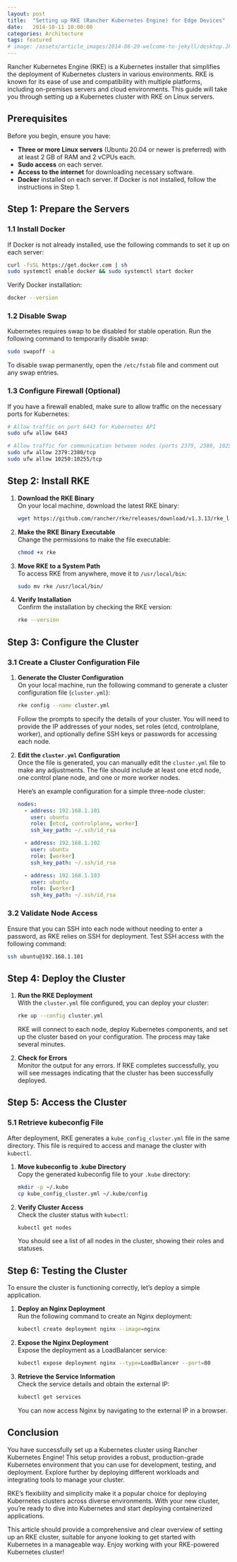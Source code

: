 ```yaml
---
layout: post
title:  "Setting up RKE (Rancher Kubernetes Engine) for Edge Devices"
date:   2014-10-11 10:00:00
categories: Architecture
tags: featured
# image: /assets/article_images/2014-08-29-welcome-to-jekyll/desktop.JPG
---
```

Rancher Kubernetes Engine (RKE) is a Kubernetes installer that simplifies the deployment of Kubernetes clusters in various environments. RKE is known for its ease of use and compatibility with multiple platforms, including on-premises servers and cloud environments. This guide will take you through setting up a Kubernetes cluster with RKE on Linux servers.

## Prerequisites

Before you begin, ensure you have:

- **Three or more Linux servers** (Ubuntu 20.04 or newer is preferred) with at least 2 GB of RAM and 2 vCPUs each.
- **Sudo access** on each server.
- **Access to the internet** for downloading necessary software.
- **Docker** installed on each server. If Docker is not installed, follow the instructions in Step 1.

## Step 1: Prepare the Servers

### 1.1 Install Docker

If Docker is not already installed, use the following commands to set it up on each server:

```bash
curl -fsSL https://get.docker.com | sh
sudo systemctl enable docker && sudo systemctl start docker
```

Verify Docker installation:

```bash
docker --version
```

### 1.2 Disable Swap

Kubernetes requires swap to be disabled for stable operation. Run the following command to temporarily disable swap:

```bash
sudo swapoff -a
```

To disable swap permanently, open the `/etc/fstab` file and comment out any swap entries.

### 1.3 Configure Firewall (Optional)

If you have a firewall enabled, make sure to allow traffic on the necessary ports for Kubernetes:

```bash
# Allow traffic on port 6443 for Kubernetes API
sudo ufw allow 6443

# Allow traffic for communication between nodes (ports 2379, 2380, 10250, 10255, etc.)
sudo ufw allow 2379:2380/tcp
sudo ufw allow 10250:10255/tcp
```

## Step 2: Install RKE

1. **Download the RKE Binary**  
   On your local machine, download the latest RKE binary:

   ```bash
   wget https://github.com/rancher/rke/releases/download/v1.3.13/rke_linux-amd64 -O rke
   ```

2. **Make the RKE Binary Executable**  
   Change the permissions to make the file executable:

   ```bash
   chmod +x rke
   ```

3. **Move RKE to a System Path**  
   To access RKE from anywhere, move it to `/usr/local/bin`:

   ```bash
   sudo mv rke /usr/local/bin/
   ```

4. **Verify Installation**  
   Confirm the installation by checking the RKE version:

   ```bash
   rke --version
   ```

## Step 3: Configure the Cluster

### 3.1 Create a Cluster Configuration File

1. **Generate the Cluster Configuration**  
   On your local machine, run the following command to generate a cluster configuration file (`cluster.yml`):

   ```bash
   rke config --name cluster.yml
   ```

   Follow the prompts to specify the details of your cluster. You will need to provide the IP addresses of your nodes, set roles (etcd, controlplane, worker), and optionally define SSH keys or passwords for accessing each node.

2. **Edit the `cluster.yml` Configuration**  
   Once the file is generated, you can manually edit the `cluster.yml` file to make any adjustments. The file should include at least one etcd node, one control plane node, and one or more worker nodes.

   Here’s an example configuration for a simple three-node cluster:

   ```yaml
   nodes:
     - address: 192.168.1.101
       user: ubuntu
       role: [etcd, controlplane, worker]
       ssh_key_path: ~/.ssh/id_rsa

     - address: 192.168.1.102
       user: ubuntu
       role: [worker]
       ssh_key_path: ~/.ssh/id_rsa

     - address: 192.168.1.103
       user: ubuntu
       role: [worker]
       ssh_key_path: ~/.ssh/id_rsa
   ```

### 3.2 Validate Node Access

Ensure that you can SSH into each node without needing to enter a password, as RKE relies on SSH for deployment. Test SSH access with the following command:

```bash
ssh ubuntu@192.168.1.101
```

## Step 4: Deploy the Cluster

1. **Run the RKE Deployment**  
   With the `cluster.yml` file configured, you can deploy your cluster:

   ```bash
   rke up --config cluster.yml
   ```

   RKE will connect to each node, deploy Kubernetes components, and set up the cluster based on your configuration. The process may take several minutes.

2. **Check for Errors**  
   Monitor the output for any errors. If RKE completes successfully, you will see messages indicating that the cluster has been successfully deployed.

## Step 5: Access the Cluster

### 5.1 Retrieve kubeconfig File

After deployment, RKE generates a `kube_config_cluster.yml` file in the same directory. This file is required to access and manage the cluster with `kubectl`.

1. **Move kubeconfig to .kube Directory**  
   Copy the generated kubeconfig file to your `.kube` directory:

   ```bash
   mkdir -p ~/.kube
   cp kube_config_cluster.yml ~/.kube/config
   ```

2. **Verify Cluster Access**  
   Check the cluster status with `kubectl`:

   ```bash
   kubectl get nodes
   ```

   You should see a list of all nodes in the cluster, showing their roles and statuses.

## Step 6: Testing the Cluster

To ensure the cluster is functioning correctly, let’s deploy a simple application.

1. **Deploy an Nginx Deployment**  
   Run the following command to create an Nginx deployment:

   ```bash
   kubectl create deployment nginx --image=nginx
   ```

2. **Expose the Nginx Deployment**  
   Expose the deployment as a LoadBalancer service:

   ```bash
   kubectl expose deployment nginx --type=LoadBalancer --port=80
   ```

3. **Retrieve the Service Information**  
   Check the service details and obtain the external IP:

   ```bash
   kubectl get services
   ```

   You can now access Nginx by navigating to the external IP in a browser.

## Conclusion

You have successfully set up a Kubernetes cluster using Rancher Kubernetes Engine! This setup provides a robust, production-grade Kubernetes environment that you can use for development, testing, and deployment. Explore further by deploying different workloads and integrating tools to manage your cluster.

RKE’s flexibility and simplicity make it a popular choice for deploying Kubernetes clusters across diverse environments. With your new cluster, you’re ready to dive into Kubernetes and start deploying containerized applications.

This article should provide a comprehensive and clear overview of setting up an RKE cluster, suitable for anyone looking to get started with Kubernetes in a manageable way. Enjoy working with your RKE-powered Kubernetes cluster!